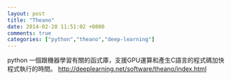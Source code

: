 ```yaml
---
layout: post
title: "Theano"
date: 2014-02-28 11:51:02 +0800
comments: true
categories: ["python","theano","deep-learning"]
---
```


python 一個跟機器學習有關的函式庫，支援GPU運算和產生C語言的程式碼加快程式執行的時間。
http://deeplearning.net/software/theano/index.html